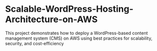 # Scalable-WordPress-Hosting-Architecture-on-AWS
This project demonstrates how to deploy a WordPress-based content management system (CMS) on AWS using best practices for scalability, security, and cost-efficiency
